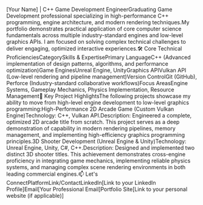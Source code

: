 [Your Name] | C++ Game Development EngineerGraduating Game Development professional specializing in high-performance C++ programming, engine architecture, and modern rendering techniques.My portfolio demonstrates practical application of core computer science fundamentals across multiple industry-standard engines and low-level graphics APIs. I am focused on solving complex technical challenges to deliver engaging, optimized interactive experiences.🛠 Core Technical ProficienciesCategorySkills & ExpertisePrimary LanguageC++ (Advanced implementation of design patterns, algorithms, and performance optimization)Game EnginesUnreal Engine, UnityGraphics APIVulkan API (Low-level rendering and pipeline management)Version ControlGit (GitHub), Perforce (Industry-standard collaborative workflows)Focus AreasEngine Systems, Gameplay Mechanics, Physics Implementation, Resource Management🚀 Key Project HighlightsThe following projects showcase my ability to move from high-level engine development to low-level graphics programming:High-Performance 2D Arcade Game (Custom Vulkan Engine)Technology: C++, Vulkan API.Description: Engineered a complete, optimized 2D arcade title from scratch. This project serves as a deep demonstration of capability in modern rendering pipelines, memory management, and implementing high-efficiency graphics programming principles.3D Shooter Development (Unreal Engine & Unity)Technology: Unreal Engine, Unity, C#, C++.Description: Designed and implemented two distinct 3D shooter titles. This achievement demonstrates cross-engine proficiency in integrating game mechanics, implementing reliable physics systems, and managing complex scene rendering environments in both leading commercial engines.📫 Let's ConnectPlatformLink/ContactLinkedIn[Link to your LinkedIn Profile]Email[Your Professional Email]Portfolio Site[Link to your personal website (if applicable)]
